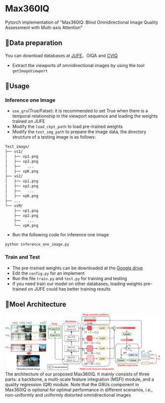 # Max360IQ
Pytorch implementation of "Max360IQ: Blind Omnidirectional Image Quality Assessment with Multi-axis Attention"

## :palm_tree:Data preparation
You can download databases at [JUFE](https://github.com/LXLHXL123/JUFE-VRIQA)、OIQA and [CVIQ](https://github.com/sunwei925/CVIQDatabase)
* Extract the viewports of omnidirectional images by using the tool `getImageViewport`

## :seedling:Usage

### Inference one Image
* `use_gru`(True/False): it is recommended to set True when there is a temporal relationship in the viewport sequence and loading the weights trained on JUFE
* Modify the `load_ckpt_path` to load pre-trained weights
* Modify the `test_img_path` to prepare the image data, the directory structure of a testing image is as follows:
```plaintext
Test_image/
├── vs1/
│   ├── vp1.png
│   ├── vp2.png
│   ├──   ...
│   ├── vpK.png
├── vs2/
│   ├── vp1.png
│   ├── vp2.png
│   ├──   ...
│   ├── vpK.png
├── ...
└── vsM/
    ├── vp1.png
    ├── vp2.png
    ├──   ...
    └── vpK.png
```
* Run the following code for inference one image
```python
python inference_one_image.py
```

### Train and Test
* The pre-trained weights can be downloaded at the <a href="https://drive.google.com/drive/folders/18vCXea59S9JMYSaXBAe82mxa-_6i7FFJ" target="_blank">Google drive</a>
* Edit the `config.py` for an implement
* Run the file `train.py` and `test.py` for training and testing
* If you need train our model on other databases, loading weights pre-trained on JUFE could has better training results

## :dart:Moel Architecture

<img src="https://github.com/WenJuing/Max360IQ/blob/main/model_architecture.png">
The architecture of our proposed Max360IQ. It mainly consists of three parts: a backbone, a multi-scale feature integration (MSFI) module, and a quality regression (QR) module. Note that the GRUs component in Max360IQ is optional for optimal performance in different scenarios, i.e., non-uniformly and uniformly distorted omnidirectional images
